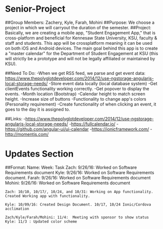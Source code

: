 # Senior-Project
##Group Members: 
Zachery, Kyle, Farah, Mohini 
##Purpose: 
We choose a project in which we will carryout the duration of the semester. 
##Project: 
Basically, we are creating a mobile app, "Student Engagement App," that is cross-platform and beneficial for Kennesaw State        University, KSU, faculty & staff and students. This app will be crossplatform meaning it can be used on both iOS and Android devices. The main goal behind this app is to create a "master calendar" for the Department of Student Engagement at KSU (this will strictly be a prototype and will not be legally affiliated or maintained by KSU). 

##Need To Do:
        -When we get RSS feed, we parse and get event data: https://www.thepolyglotdeveloper.com/2014/12/use-ngstorage-angularjs-local-storage-needs/
        -Store event data locally (local database system)
        -Get clientEvents functionality working correctly.
        -Get popover to display the events.
        -Month location (Bootstrap)
        -Calendar height to match screen height.
        -Increase size of buttons
        -Functionality to change app's colors (Personality requirement)
        -Create functionality of when clicking an event, it goes to the day it is assigned to.

##Links:
        -https://www.thepolyglotdeveloper.com/2014/12/use-ngstorage-angularjs-local-storage-needs/
        -https://fullcalendar.io/
        -https://github.com/angular-ui/ui-calendar
        -https://ionicframework.com/
        -http://momentjs.com/




# Updates Section
##Format: Name: Week: Task
    Zach: 9/26/16: Worked on Software Requirements document
    Kyle: 9/26/16: Worked on Software Requirements document.
    Farah: 9/26/16: Worked on Software Requirements document
    Mohini: 9/26/16: Worked on Software Requirements document    

    Zach: 10/10, 10/17/, 10/24, and 10/31: Working on App functionality. Created Working app with functionality.
    
    Kyle: 10/09/16: Created Design Document. 10/17, 10/24 Ionic/Cordova acclimation 
    
    Zach/Kyle/Farah/Mohini: 11/4:  Meeting with sponsor to show status
    Kyle: 11/3 : Updated color scheme
